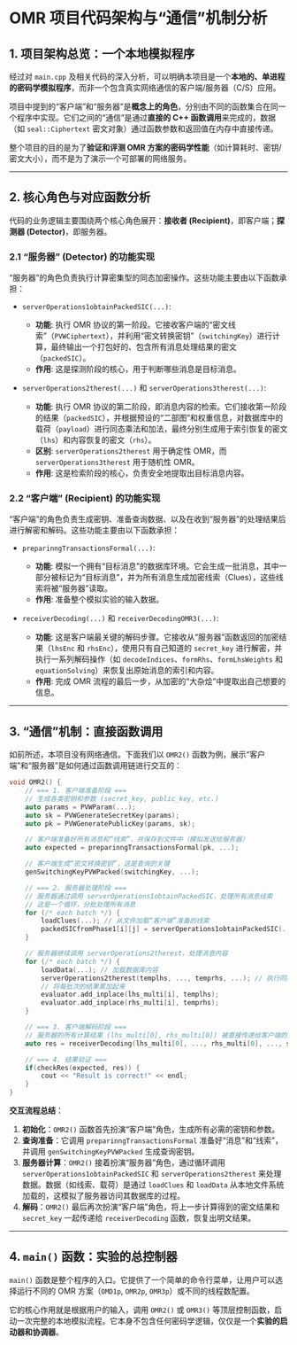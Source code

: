 # OMR 项目代码架构与“通信”机制分析

## 1. 项目架构总览：一个本地模拟程序

经过对 `main.cpp` 及相关代码的深入分析，可以明确本项目是一个**本地的、单进程的密码学模拟程序**，而非一个包含真实网络通信的客户端/服务器（C/S）应用。

项目中提到的“客户端”和“服务器”是**概念上的角色**，分别由不同的函数集合在同一个程序中实现。它们之间的“通信”是通过**直接的 C++ 函数调用**来完成的，数据（如 `seal::Ciphertext` 密文对象）通过函数参数和返回值在内存中直接传递。

整个项目的目的是为了**验证和评测 OMR 方案的密码学性能**（如计算耗时、密钥/密文大小），而不是为了演示一个可部署的网络服务。

---

## 2. 核心角色与对应函数分析

代码的业务逻辑主要围绕两个核心角色展开：**接收者 (Recipient)**，即客户端；**探测器 (Detector)**，即服务器。

### 2.1 “服务器” (Detector) 的功能实现

“服务器”的角色负责执行计算密集型的同态加密操作。这些功能主要由以下函数承担：

*   `serverOperations1obtainPackedSIC(...)`:
    *   **功能**: 执行 OMR 协议的第一阶段。它接收客户端的“密文线索”（`PVWCiphertext`），并利用“密文转换密钥”（`switchingKey`）进行计算，最终输出一个打包好的、包含所有消息处理结果的密文（`packedSIC`）。
    *   **作用**: 这是探测阶段的核心，用于判断哪些消息是目标消息。

*   `serverOperations2therest(...)` 和 `serverOperations3therest(...)`:
    *   **功能**: 执行 OMR 协议的第二阶段，即消息内容的检索。它们接收第一阶段的结果（`packedSIC`），并根据预设的“二部图”和权重信息，对数据库中的载荷（`payload`）进行同态乘法和加法，最终分别生成用于索引恢复的密文（`lhs`）和内容恢复的密文（`rhs`）。
    *   **区别**: `serverOperations2therest` 用于确定性 OMR，而 `serverOperations3therest` 用于随机性 OMR。
    *   **作用**: 这是检索阶段的核心，负责安全地提取出目标消息内容。

### 2.2 “客户端” (Recipient) 的功能实现

“客户端”的角色负责生成密钥、准备查询数据、以及在收到“服务器”的处理结果后进行解密和解码。这些功能主要由以下函数承担：

*   `preparinngTransactionsFormal(...)`:
    *   **功能**: 模拟一个拥有“目标消息”的数据库环境。它会生成一批消息，其中一部分被标记为“目标消息”，并为所有消息生成加密线索（Clues），这些线索将被“服务器”读取。
    *   **作用**: 准备整个模拟实验的输入数据。

*   `receiverDecoding(...)` 和 `receiverDecodingOMR3(...)`:
    *   **功能**: 这是客户端最关键的解码步骤。它接收从“服务器”函数返回的加密结果（`lhsEnc` 和 `rhsEnc`），使用只有自己知道的 `secret_key` 进行解密，并执行一系列解码操作（如 `decodeIndices`、`formRhs`、`formLhsWeights` 和 `equationSolving`）来恢复出原始消息的索引和内容。
    *   **作用**: 完成 OMR 流程的最后一步，从加密的“大杂烩”中提取出自己想要的信息。

---

## 3. “通信”机制：直接函数调用

如前所述，本项目没有网络通信。下面我们以 `OMR2()` 函数为例，展示“客户端”和“服务器”是如何通过函数调用链进行交互的：

```cpp
void OMR2() {
    // === 1. 客户端准备阶段 ===
    // 生成各类密钥和参数 (secret_key, public_key, etc.)
    auto params = PVWParam(...);
    auto sk = PVWGenerateSecretKey(params);
    auto pk = PVWGeneratePublicKey(params, sk);

    // 客户端准备好所有消息和“线索”，并保存到文件中（模拟发送给服务器）
    auto expected = preparinngTransactionsFormal(pk, ...);

    // 客户端生成“密文转换密钥”，这是查询的关键
    genSwitchingKeyPVWPacked(switchingKey, ...);

    // === 2. 服务器处理阶段 ===
    // 服务器通过调用 serverOperations1obtainPackedSIC，处理所有消息线索
    // 这是一个循环，分批处理所有消息
    for (/* each batch */) {
        loadClues(...); // 从文件加载“客户端”准备的线索
        packedSICfromPhase1[i][j] = serverOperations1obtainPackedSIC(...);
    }

    // 服务器继续调用 serverOperations2therest，处理消息内容
    for (/* each batch */) {
        loadData(...); // 加载数据库内容
        serverOperations2therest(templhs, ..., temprhs, ...); // 执行同态计算
        // 将每批次的结果累加起来
        evaluator.add_inplace(lhs_multi[i], templhs);
        evaluator.add_inplace(rhs_multi[i], temprhs);
    }

    // === 3. 客户端解码阶段 ===
    // 服务器的所有计算结果 (lhs_multi[0], rhs_multi[0]) 被直接传递给客户端的解码函数
    auto res = receiverDecoding(lhs_multi[0], ..., rhs_multi[0], ..., secret_key, ...);

    // === 4. 结果验证 ===
    if(checkRes(expected, res)) {
        cout << "Result is correct!" << endl;
    }
}
```

**交互流程总结**：
1.  **初始化**：`OMR2()` 函数首先扮演“客户端”角色，生成所有必需的密钥和参数。
2.  **查询准备**：它调用 `preparinngTransactionsFormal` 准备好“消息”和“线索”，并调用 `genSwitchingKeyPVWPacked` 生成查询密钥。
3.  **服务器计算**：`OMR2()` 接着扮演“服务器”角色，通过循环调用 `serverOperations1obtainPackedSIC` 和 `serverOperations2therest` 来处理数据。数据（如线索、载荷）是通过 `loadClues` 和 `loadData` 从本地文件系统加载的，这模拟了服务器访问其数据库的过程。
4.  **解码**：`OMR2()` 最后再次扮演“客户端”角色，将上一步计算得到的密文结果和 `secret_key` 一起传递给 `receiverDecoding` 函数，恢复出明文结果。

---

## 4. `main()` 函数：实验的总控制器

`main()` 函数是整个程序的入口。它提供了一个简单的命令行菜单，让用户可以选择运行不同的 OMR 方案（`OMD1p`, `OMR2p`, `OMR3p`）或不同的线程数配置。

它的核心作用就是根据用户的输入，调用 `OMR2()` 或 `OMR3()` 等顶层控制函数，启动一次完整的本地模拟流程。它本身不包含任何密码学逻辑，仅仅是一个**实验的启动器和协调器**。
